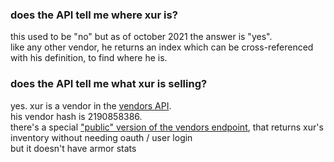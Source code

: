 ### does the API tell me where xur is?

this used to be "no" but as of october 2021 the answer is "yes".  
like any other vendor, he returns an index which can be cross-referenced with his definition, to find where he is.

### does the API tell me what xur is selling?

yes. xur is a vendor in the [vendors API](vendors).  
his vendor hash is 2190858386.  
there's a special ["public" version of the vendors endpoint](https://bungie-net.github.io/#Destiny2.GetPublicVendors), that returns xur's inventory without needing oauth / user login  
but it doesn't have armor stats
